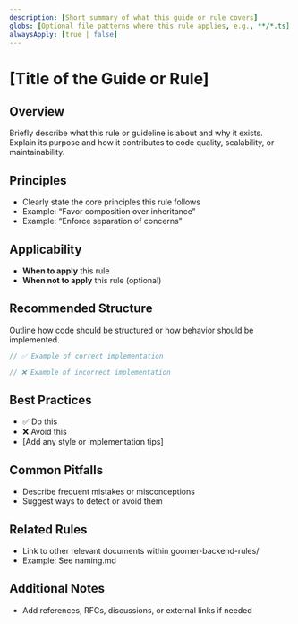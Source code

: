 ```yaml
---
description: [Short summary of what this guide or rule covers]
globs: [Optional file patterns where this rule applies, e.g., **/*.ts]
alwaysApply: [true | false]
---
```

# [Title of the Guide or Rule]

## Overview

Briefly describe what this rule or guideline is about and why it exists. Explain its purpose and how it contributes to code quality, scalability, or maintainability.

## Principles

- Clearly state the core principles this rule follows
- Example: “Favor composition over inheritance”
- Example: “Enforce separation of concerns”

## Applicability

- **When to apply** this rule
- **When not to apply** this rule (optional)

## Recommended Structure

Outline how code should be structured or how behavior should be implemented.

```ts
// ✅ Example of correct implementation

// ❌ Example of incorrect implementation
```

## Best Practices

- ✅ Do this
- ❌ Avoid this
- [Add any style or implementation tips]

## Common Pitfalls

- Describe frequent mistakes or misconceptions
- Suggest ways to detect or avoid them

## Related Rules

- Link to other relevant documents within goomer-backend-rules/
- Example: See naming.md

## Additional Notes

- Add references, RFCs, discussions, or external links if needed
